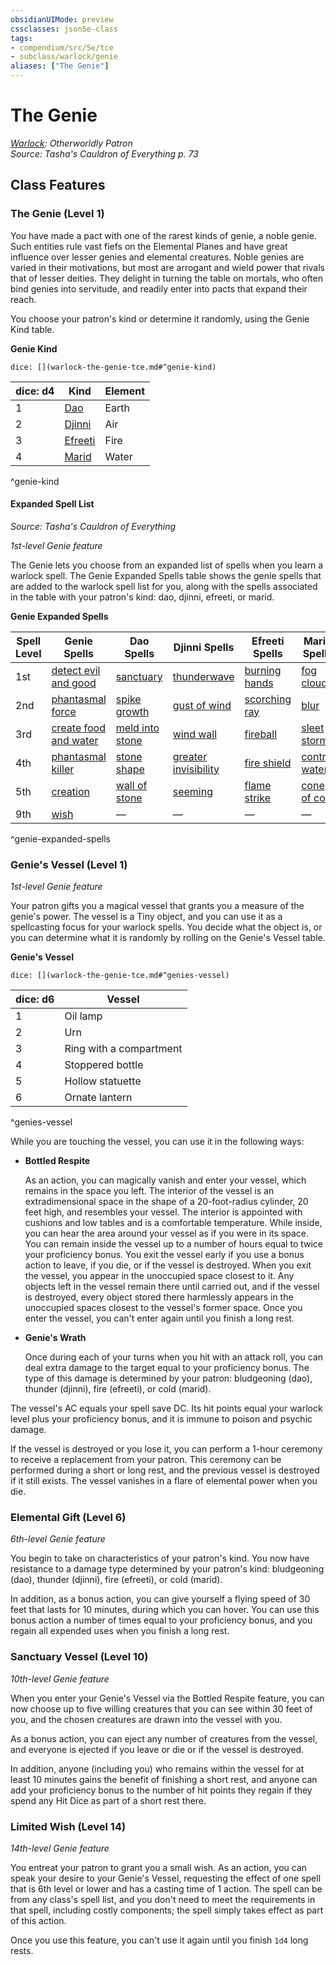 ```yaml
---
obsidianUIMode: preview
cssclasses: json5e-class
tags:
- compendium/src/5e/tce
- subclass/warlock/genie
aliases: ["The Genie"]
---
```

# The Genie
*[Warlock](warlock.md): Otherworldly Patron*  
*Source: Tasha's Cauldron of Everything p. 73*  


## Class Features

### The Genie (Level 1)

You have made a pact with one of the rarest kinds of genie, a noble genie. Such entities rule vast fiefs on the Elemental Planes and have great influence over lesser genies and elemental creatures. Noble genies are varied in their motivations, but most are arrogant and wield power that rivals that of lesser deities. They delight in turning the table on mortals, who often bind genies into servitude, and readily enter into pacts that expand their reach.

You choose your patron's kind or determine it randomly, using the Genie Kind table.

**Genie Kind**

`dice: [](warlock-the-genie-tce.md#^genie-kind)`

| dice: d4 | Kind | Element |
|----------|------|---------|
| 1 | [Dao](5E2014官方资源/bestiary/elemental/dao.md) | Earth |
| 2 | [Djinni](5E2014官方资源/bestiary/elemental/djinni.md) | Air |
| 3 | [Efreeti](5E2014官方资源/bestiary/elemental/efreeti.md) | Fire |
| 4 | [Marid](5E2014官方资源/bestiary/elemental/marid.md) | Water |
^genie-kind

#### Expanded Spell List
_Source: Tasha's Cauldron of Everything_

*1st-level Genie feature*

The Genie lets you choose from an expanded list of spells when you learn a warlock spell. The Genie Expanded Spells table shows the genie spells that are added to the warlock spell list for you, along with the spells associated in the table with your patron's kind: dao, djinni, efreeti, or marid.

**Genie Expanded Spells**

| Spell Level | Genie Spells | Dao Spells | Djinni Spells | Efreeti Spells | Marid Spells |
|-------------|--------------|------------|---------------|----------------|--------------|
| 1st | [detect evil and good](5E2014官方资源/spells/detect-evil-and-good.md) | [sanctuary](5E2014官方资源/spells/sanctuary.md) | [thunderwave](5E2014官方资源/spells/thunderwave.md) | [burning hands](5E2014官方资源/spells/burning-hands.md) | [fog cloud](5E2014官方资源/spells/fog-cloud.md) |
| 2nd | [phantasmal force](5E2014官方资源/spells/phantasmal-force.md) | [spike growth](5E2014官方资源/spells/spike-growth.md) | [gust of wind](5E2014官方资源/spells/gust-of-wind.md) | [scorching ray](5E2014官方资源/spells/scorching-ray.md) | [blur](5E2014官方资源/spells/blur.md) |
| 3rd | [create food and water](5E2014官方资源/spells/create-food-and-water.md) | [meld into stone](5E2014官方资源/spells/meld-into-stone.md) | [wind wall](5E2014官方资源/spells/wind-wall.md) | [fireball](5E2014官方资源/spells/fireball.md) | [sleet storm](5E2014官方资源/spells/sleet-storm.md) |
| 4th | [phantasmal killer](5E2014官方资源/spells/phantasmal-killer.md) | [stone shape](5E2014官方资源/spells/stone-shape.md) | [greater invisibility](5E2014官方资源/spells/greater-invisibility.md) | [fire shield](5E2014官方资源/spells/fire-shield.md) | [control water](5E2014官方资源/spells/control-water.md) |
| 5th | [creation](5E2014官方资源/spells/creation.md) | [wall of stone](5E2014官方资源/spells/wall-of-stone.md) | [seeming](5E2014官方资源/spells/seeming.md) | [flame strike](5E2014官方资源/spells/flame-strike.md) | [cone of cold](5E2014官方资源/spells/cone-of-cold.md) |
| 9th | [wish](5E2014官方资源/spells/wish.md) | — | — | — | — |
^genie-expanded-spells

### Genie's Vessel (Level 1)

*1st-level Genie feature*

Your patron gifts you a magical vessel that grants you a measure of the genie's power. The vessel is a Tiny object, and you can use it as a spellcasting focus for your warlock spells. You decide what the object is, or you can determine what it is randomly by rolling on the Genie's Vessel table.

**Genie's Vessel**

`dice: [](warlock-the-genie-tce.md#^genies-vessel)`

| dice: d6 | Vessel |
|----------|--------|
| 1 | Oil lamp |
| 2 | Urn |
| 3 | Ring with a compartment |
| 4 | Stoppered bottle |
| 5 | Hollow statuette |
| 6 | Ornate lantern |
^genies-vessel

While you are touching the vessel, you can use it in the following ways:

- **Bottled Respite**  

    As an action, you can magically vanish and enter your vessel, which remains in the space you left. The interior of the vessel is an extradimensional space in the shape of a 20-foot-radius cylinder, 20 feet high, and resembles your vessel. The interior is appointed with cushions and low tables and is a comfortable temperature. While inside, you can hear the area around your vessel as if you were in its space. You can remain inside the vessel up to a number of hours equal to twice your proficiency bonus. You exit the vessel early if you use a bonus action to leave, if you die, or if the vessel is destroyed. When you exit the vessel, you appear in the unoccupied space closest to it. Any objects left in the vessel remain there until carried out, and if the vessel is destroyed, every object stored there harmlessly appears in the unoccupied spaces closest to the vessel's former space. Once you enter the vessel, you can't enter again until you finish a long rest.  

- **Genie's Wrath**  

    Once during each of your turns when you hit with an attack roll, you can deal extra damage to the target equal to your proficiency bonus. The type of this damage is determined by your patron: bludgeoning (dao), thunder (djinni), fire (efreeti), or cold (marid).  

The vessel's AC equals your spell save DC. Its hit points equal your warlock level plus your proficiency bonus, and it is immune to poison and psychic damage.

If the vessel is destroyed or you lose it, you can perform a 1-hour ceremony to receive a replacement from your patron. This ceremony can be performed during a short or long rest, and the previous vessel is destroyed if it still exists. The vessel vanishes in a flare of elemental power when you die.

### Elemental Gift (Level 6)

*6th-level Genie feature*

You begin to take on characteristics of your patron's kind. You now have resistance to a damage type determined by your patron's kind: bludgeoning (dao), thunder (djinni), fire (efreeti), or cold (marid).

In addition, as a bonus action, you can give yourself a flying speed of 30 feet that lasts for 10 minutes, during which you can hover. You can use this bonus action a number of times equal to your proficiency bonus, and you regain all expended uses when you finish a long rest.

### Sanctuary Vessel (Level 10)

*10th-level Genie feature*

When you enter your Genie's Vessel via the Bottled Respite feature, you can now choose up to five willing creatures that you can see within 30 feet of you, and the chosen creatures are drawn into the vessel with you.

As a bonus action, you can eject any number of creatures from the vessel, and everyone is ejected if you leave or die or if the vessel is destroyed.

In addition, anyone (including you) who remains within the vessel for at least 10 minutes gains the benefit of finishing a short rest, and anyone can add your proficiency bonus to the number of hit points they regain if they spend any Hit Dice as part of a short rest there.

### Limited Wish (Level 14)

*14th-level Genie feature*

You entreat your patron to grant you a small wish. As an action, you can speak your desire to your Genie's Vessel, requesting the effect of one spell that is 6th level or lower and has a casting time of 1 action. The spell can be from any class's spell list, and you don't need to meet the requirements in that spell, including costly components; the spell simply takes effect as part of this action.

Once you use this feature, you can't use it again until you finish `1d4` long rests.
